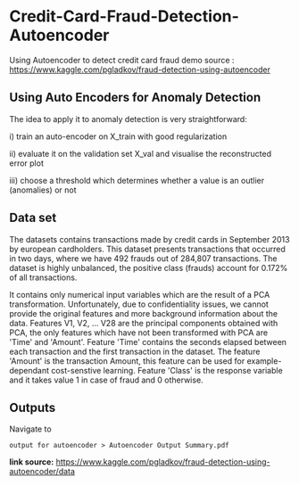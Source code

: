 # Credit-Card-Fraud-Detection-Autoencoder
Using Autoencoder to detect credit card fraud demo source : https://www.kaggle.com/pgladkov/fraud-detection-using-autoencoder


## Using Auto Encoders for Anomaly Detection
The idea to apply it to anomaly detection is very straightforward:

i) train an auto-encoder on X_train with good regularization

ii) evaluate it on the validation set X_val and visualise the reconstructed error plot

iii) choose a threshold which determines whether a value is an outlier (anomalies) or not

## Data set
The datasets contains transactions made by credit cards in September 2013 by european cardholders. This dataset presents transactions that occurred in two days, where we have 492 frauds out of 284,807 transactions. The dataset is highly unbalanced, the positive class (frauds) account for 0.172% of all transactions.

It contains only numerical input variables which are the result of a PCA transformation. Unfortunately, due to confidentiality issues, we cannot provide the original features and more background information about the data. Features V1, V2, ... V28 are the principal components obtained with PCA, the only features which have not been transformed with PCA are 'Time' and 'Amount'. Feature 'Time' contains the seconds elapsed between each transaction and the first transaction in the dataset. The feature 'Amount' is the transaction Amount, this feature can be used for example-dependant cost-senstive learning. Feature 'Class' is the response variable and it takes value 1 in case of fraud and 0 otherwise.


## Outputs
Navigate to 

```
output for autoencoder > Autoencoder Output Summary.pdf 
```

**link source:**  https://www.kaggle.com/pgladkov/fraud-detection-using-autoencoder/data  


